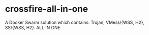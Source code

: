 # crossfire-all-in-one
A Docker Swarm solution which contains: Trojan, VMess/{WSS, H2}, SS/{WSS, H2}. ALL IN ONE.
